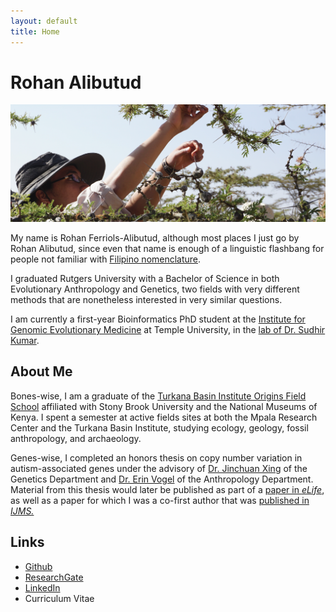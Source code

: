 ```yaml
---
layout: default
title: Home
---
```


# Rohan Alibutud

![PageBanner](/PageBanner.png)

My name is Rohan Ferriols-Alibutud, although most places I just go by Rohan Alibutud, since even that name is enough of a linguistic flashbang for people not familiar with [Filipino nomenclature](https://en.wikipedia.org/wiki/Filipino_name#Indigenous_languages).

I graduated Rutgers University with a Bachelor of Science in both Evolutionary Anthropology and Genetics, two fields with very different methods that are nonetheless interested in very similar questions. 

I am currently a first-year Bioinformatics PhD student at the [Institute for Genomic Evolutionary Medicine](https://igem.temple.edu/) at Temple University, in the [lab of Dr. Sudhir Kumar](https://kumarlab.net/home). 

## About Me

Bones-wise, I am a graduate of the [Turkana Basin Institute Origins Field School](https://www.turkanabasin.org/fieldschool/) affiliated with Stony Brook University and the National Museums of Kenya. I spent a semester at active fields sites at both the Mpala Research Center and the Turkana Basin Institute, studying ecology, geology, fossil anthropology, and archaeology.

Genes-wise, I completed an honors thesis on copy number variation in autism-associated genes under the advisory of [Dr. Jinchuan Xing](https://xinglab.genetics.rutgers.edu/) of the Genetics Department and [Dr. Erin Vogel](https://evolution.rutgers.edu/people/ches-faculty/ches-faculty-member/74-ches-faculty/118-erin-r-vogel) of the Anthropology Department. Material from this thesis would later be published as part of a [paper in *eLife*](https://elifesciences.org/articles/82809), as well as a paper for which I was a co-first author that was [published in *IJMS.*](https://www.mdpi.com/1422-0067/24/17/13248)

## Links

* [Github](https://github.com/RohanAlibutud)
* [ResearchGate](https://www.researchgate.net/profile/Rohan-Alibutud)
* [LinkedIn](https://www.linkedin.com/in/rohan-alibutud-2259b2104)
* Curriculum Vitae
